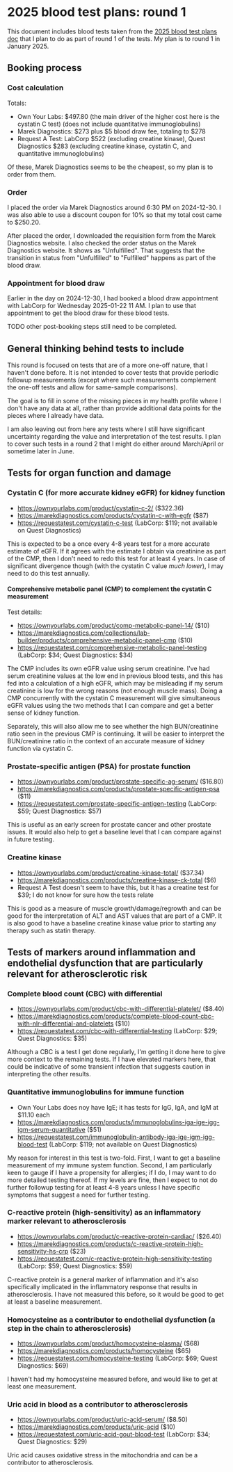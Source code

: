 # 2025 blood test plans: round 1

This document includes blood tests taken from the [2025 blood test
plans doc](2025-blood-test-plans.md) that I plan to do as part of
round 1 of the tests. My plan is to round 1 in January 2025.

## Booking process

### Cost calculation

Totals:

* Own Your Labs: $497.80 (the main driver of the higher cost here is the cystatin C test) (does not include quantitative immunoglobulins)
* Marek Diagnostics: $273 plus $5 blood draw fee, totaling to $278
* Request A Test: LabCorp $522 (excluding creatine kinase), Quest Diagnostics $283 (excluding creatine kinase, cystatin C, and quantitative immunoglobulins)

Of these, Marek Diagnostics seems to be the cheapest, so my plan is to
order from them.

### Order

I placed the order via Marek Diagnostics around 6:30 PM on
2024-12-30. I was also able to use a discount coupon for 10% so that
my total cost came to $250.20.

After placed the order, I downloaded the requisition form from the
Marek Diagnostics website. I also checked the order status on the
Marek Diagnostics website. It shows as "Unfulfilled". That suggests
that the transition in status from "Unfulfilled" to "Fulfilled"
happens as part of the blood draw.

### Appointment for blood draw

Earlier in the day on 2024-12-30, I had booked a blood draw
appointment with LabCorp for Wednesday 2025-01-22 11 AM. I plan to use
that appointment to get the blood draw for these blood tests.

TODO other post-booking steps still need to be completed.

## General thinking behind tests to include

This round is focused on tests that are of a more one-off nature, that
I haven't done before. It is not intended to cover tests that provide
periodic followup measurements (except where such measurements
complement the one-off tests and allow for same-sample comparisons).

The goal is to fill in some of the missing pieces in my health profile
where I don't have any data at all, rather than provide additional
data points for the pieces where I already have data.

I am also leaving out from here any tests where I still have
significant uncertainty regarding the value and interpretation of the
test results. I plan to cover such tests in a round 2 that I might do
either around March/April or sometime later in June.

## Tests for organ function and damage

### Cystatin C (for more accurate kidney eGFR) for kidney function

* https://ownyourlabs.com/product/cystatin-c-2/ ($322.36)
* https://marekdiagnostics.com/products/cystatin-c-with-egfr ($87)
* https://requestatest.com/cystatin-c-test (LabCorp: $119; not available on Quest Diagnostics)

This is expected to be a once every 4-8 years test for a more accurate
estimate of eGFR. If it agrees with the estimate I obtain via
creatinine as part of the CMP, then I don't need to redo this test for
at least 4 years. In case of significant divergence though (with the
cystatin C value *much lower*), I may need to do this test annually.

#### Comprehensive metabolic panel (CMP) to complement the cystatin C measurement

Test details:

* https://ownyourlabs.com/product/comp-metabolic-panel-14/ ($10)
* https://marekdiagnostics.com/collections/lab-builder/products/comprehensive-metabolic-panel-cmp ($10)
* https://requestatest.com/comprehensive-metabolic-panel-testing (LabCorp: $34; Quest Diagnostics: $34)

The CMP includes its own eGFR value using serum creatinine. I've had
serum creatinine values at the low end in previous blood tests, and
this has fed into a calculation of a high eGFR, which may be
misleading if my serum creatinine is low for the wrong reasons (not
enough muscle mass). Doing a CMP concurrently with the cystatin C
measurement will give simultaneous eGFR values using the two methods
that I can compare and get a better sense of kidney function.

Separately, this will also allow me to see whether the high
BUN/creatinine ratio seen in the previous CMP is continuing. It will
be easier to interpret the BUN/creatinine ratio in the context of an
accurate measure of kidney function via cystatin C.

### Prostate-specific antigen (PSA) for prostate function

* https://ownyourlabs.com/product/prostate-specific-ag-serum/ ($16.80)
* https://marekdiagnostics.com/products/prostate-specific-antigen-psa ($11)
* https://requestatest.com/prostate-specific-antigen-testing (LabCorp: $59; Quest Diagnostics: $57)

This is useful as an early screen for prostate cancer and other
prostate issues. It would also help to get a baseline level that I can
compare against in future testing.

### Creatine kinase

* https://ownyourlabs.com/product/creatine-kinase-total/ ($37.34)
* https://marekdiagnostics.com/products/creatine-kinase-ck-total ($6)
* Request A Test doesn't seem to have this, but it has a creatine test for $39; I do not know for sure how the tests relate

This is good as a measure of muscle growth/damage/regrowth and can be
good for the interpretation of ALT and AST values that are part of a
CMP. It is also good to have a baseline creatine kinase value prior to
starting any therapy such as statin therapy.

## Tests of markers around inflammation and endothelial dysfunction that are particularly relevant for atherosclerotic risk

### Complete blood count (CBC) with differential

* https://ownyourlabs.com/product/cbc-with-differential-platelet/ ($8.40)
* https://marekdiagnostics.com/products/complete-blood-count-cbc-with-nlr-differential-and-platelets ($10)
* https://requestatest.com/cbc-with-differential-testing (LabCorp: $29; Quest Diagnostics: $35)

Although a CBC is a test I get done regularly, I'm getting it done
here to give more context to the remaining tests. If I have elevated
markers here, that could be indicative of some transient infection
that suggests caution in interpreting the other results.

### Quantitative immunoglobulins for immune function

* Own Your Labs does noy have IgE; it has tests for IgG, IgA, and IgM at $11.10 each
* https://marekdiagnostics.com/products/immunoglobulins-iga-ige-igg-igm-serum-quantitative ($51)
* https://requestatest.com/immunoglobulin-antibody-iga-ige-igm-igg-blood-test (LabCorp: $119; not available on Quest Diagnostics)

My reason for interest in this test is two-fold. First, I want to get
a baseline measurement of my immune system function. Second, I am
particularly keen to gauge if I have a propensity for allergies; if I
do, I may want to do more detailed testing thereof. If my levels are
fine, then I expect to not do further followup testing for at least
4-8 years unless I have specific symptoms that suggest a need for
further testing.

### C-reactive protein (high-sensitivity) as an inflammatory marker relevant to atherosclerosis

* https://ownyourlabs.com/product/c-reactive-protein-cardiac/ ($26.40)
* https://marekdiagnostics.com/products/c-reactive-protein-high-sensitivity-hs-crp ($23)
* https://requestatest.com/c-reactive-protein-high-sensitivity-testing (LabCorp: $59; Quest Diagnostics: $59)

C-reactive protein is a general marker of inflammation and it's also
specifically implicated in the inflammatory response that results in
atherosclerosis. I have not measured this before, so it would be good
to get at least a baseline measurement.

### Homocysteine as a contributor to endothelial dysfunction (a step in the chain to atherosclerosis)

* https://ownyourlabs.com/product/homocysteine-plasma/ ($68)
* https://marekdiagnostics.com/products/homocysteine ($65)
* https://requestatest.com/homocysteine-testing (LabCorp: $69; Quest Diagnostics: $69)

I haven't had my homocysteine measured before, and would like to get
at least one measurement.

### Uric acid in blood as a contributor to atherosclerosis

* https://ownyourlabs.com/product/uric-acid-serum/ ($8.50)
* https://marekdiagnostics.com/products/uric-acid ($10)
* https://requestatest.com/uric-acid-gout-blood-test (LabCorp: $34; Quest Diagnostics: $29)

Uric acid causes oxidative stress in the mitochondria and can be a
contributor to atherosclerosis.
